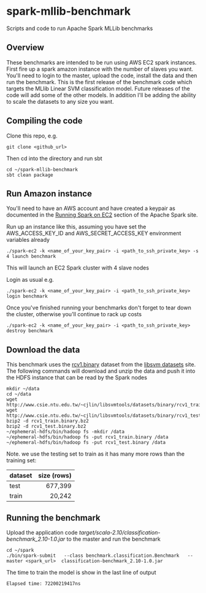 # spark-mllib-benchmark
Scripts and code to run Apache Spark MLLib benchmarks

## Overview
These benchmarks are intended to be run using AWS EC2 spark instances. First fire up a spark amazon instance with the number of slaves you want. You'll need to login to the master, upload the code, install the data and then run the benchmark.
This is the first release of the benchmark code which targets the MLlib Linear SVM classification model. Future releases of the code will add some of the other models. In addition I'll be adding the ability to scale the datasets to any size you want.

## Compiling the code
Clone this repo, e.g.

    git clone <github_url>

Then cd into the directory and run sbt

    cd ~/spark-mllib-benchmark
    sbt clean package

## Run Amazon instance
You'll need to have an AWS account and have created a keypair as documented in the [Running Spark on EC2](https://spark.apache.org/docs/1.2.0/ec2-scripts.html) section of the Apache Spark site.

Run up an instance like this, assuming you have set the AWS_ACCESS_KEY_ID and AWS_SECRET_ACCESS_KEY environment variables already

    ./spark-ec2 -k <name_of_your_key_pair> -i <path_to_ssh_private_key> -s 4 launch benchmark

This will launch an EC2 Spark cluster with 4 slave nodes

Login as usual e.g.

    ./spark-ec2 -k <name_of_your_key_pair> -i <path_to_ssh_private_key> login benchmark

Once you've finished running your benchmarks don't forget to tear down the cluster, otherwise you'll continue to rack up costs

    ./spark-ec2 -k <name_of_your_key_pair> -i <path_to_ssh_private_key> destroy benchmark

## Download the data
This benchmark uses the [rcv1.binary](http://www.csie.ntu.edu.tw/~cjlin/libsvmtools/datasets/binary.html#rcv1.binary) dataset from the [libsvm datasets](http://www.csie.ntu.edu.tw/~cjlin/libsvmtools/datasets) site. The following commands will download and unzip the data and push it into the HDFS instance that can be read by the Spark nodes

    mkdir ~/data
    cd ~/data
    wget http://www.csie.ntu.edu.tw/~cjlin/libsvmtools/datasets/binary/rcv1_train.binary.bz2
    wget http://www.csie.ntu.edu.tw/~cjlin/libsvmtools/datasets/binary/rcv1_test.binary.bz2
    bzip2 -d rcv1_train.binary.bz2
    bzip2 -d rcv1_test.binary.bz2 
    ~/ephemeral-hdfs/bin/hadoop fs -mkdir /data
    ~/ephemeral-hdfs/bin/hadoop fs -put rcv1_train.binary /data
    ~/ephemeral-hdfs/bin/hadoop fs -put rcv1_test.binary /data

Note. we use the testing set to train as it has many more rows than the training set:

| dataset  | size (rows)  |
|:---------|-------------:|
| test     | 677,399       |
| train    | 20,242        |

## Running the benchmark
Upload the application code _target/scala-2.10/classification-benchmark_2.10-1.0.jar_ to the master and run the benchmark

    cd ~/spark
    ./bin/spark-submit   --class benchmark.classification.Benchmark   --master <spark_url>  classification-benchmark_2.10-1.0.jar 

The time to train the model is show in the last line of output

    Elapsed time: 72200219417ns

